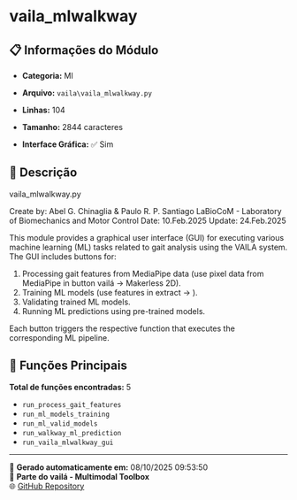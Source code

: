 # vaila_mlwalkway

## 📋 Informações do Módulo

- **Categoria:** Ml
- **Arquivo:** `vaila\vaila_mlwalkway.py`
- **Linhas:** 104
- **Tamanho:** 2844 caracteres


- **Interface Gráfica:** ✅ Sim

## 📖 Descrição


vaila_mlwalkway.py

Create by: Abel G. Chinaglia & Paulo R. P. Santiago
LaBioCoM - Laboratory of Biomechanics and Motor Control
Date: 10.Feb.2025
Update: 24.Feb.2025

This module provides a graphical user interface (GUI) for executing various machine learning (ML) tasks related to gait analysis using the VAILA system. The GUI includes buttons for:
1. Processing gait features from MediaPipe data (use pixel data from MediaPipe in button vailá -> Makerless 2D).
2. Training ML models (use features in extract  -> ).
3. Validating trained ML models.
4. Running ML predictions using pre-trained models.

Each button triggers the respective function that executes the corresponding ML pipeline.



## 🔧 Funções Principais

**Total de funções encontradas:** 5

- `run_process_gait_features`
- `run_ml_models_training`
- `run_ml_valid_models`
- `run_walkway_ml_prediction`
- `run_vaila_mlwalkway_gui`




---

📅 **Gerado automaticamente em:** 08/10/2025 09:53:50  
🔗 **Parte do vailá - Multimodal Toolbox**  
🌐 [GitHub Repository](https://github.com/vaila-multimodaltoolbox/vaila)
